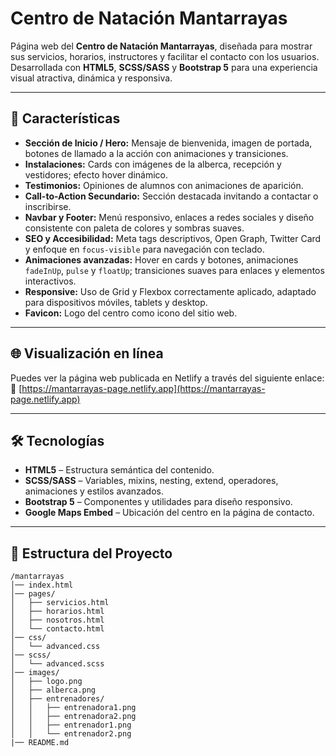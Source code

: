 # Centro de Natación Mantarrayas

Página web del **Centro de Natación Mantarrayas**, diseñada para mostrar sus servicios, horarios, instructores y facilitar el contacto con los usuarios. Desarrollada con **HTML5**, **SCSS/SASS** y **Bootstrap 5** para una experiencia visual atractiva, dinámica y responsiva.

---

## 📌 Características

- **Sección de Inicio / Hero:** Mensaje de bienvenida, imagen de portada, botones de llamado a la acción con animaciones y transiciones.  
- **Instalaciones:** Cards con imágenes de la alberca, recepción y vestidores; efecto hover dinámico.  
- **Testimonios:** Opiniones de alumnos con animaciones de aparición.  
- **Call-to-Action Secundario:** Sección destacada invitando a contactar o inscribirse.  
- **Navbar y Footer:** Menú responsivo, enlaces a redes sociales y diseño consistente con paleta de colores y sombras suaves.  
- **SEO y Accesibilidad:** Meta tags descriptivos, Open Graph, Twitter Card y enfoque en `focus-visible` para navegación con teclado.  
- **Animaciones avanzadas:** Hover en cards y botones, animaciones `fadeInUp`, `pulse` y `floatUp`; transiciones suaves para enlaces y elementos interactivos.  
- **Responsive:** Uso de Grid y Flexbox correctamente aplicado, adaptado para dispositivos móviles, tablets y desktop.  
- **Favicon:** Logo del centro como icono del sitio web.  

---

## 🌐 Visualización en línea

Puedes ver la página web publicada en Netlify a través del siguiente enlace:  
🔗 [https://mantarrayas-page.netlify.app](https://mantarrayas-page.netlify.app)

---
## 🛠 Tecnologías

- **HTML5** – Estructura semántica del contenido.  
- **SCSS/SASS** – Variables, mixins, nesting, extend, operadores, animaciones y estilos avanzados.  
- **Bootstrap 5** – Componentes y utilidades para diseño responsivo.  
- **Google Maps Embed** – Ubicación del centro en la página de contacto.  

---

## 📁 Estructura del Proyecto

```plaintext
/mantarrayas
│── index.html
│── pages/
│   ├── servicios.html
│   ├── horarios.html
│   ├── nosotros.html
│   └── contacto.html
│── css/
│   └── advanced.css
│── scss/
│   └── advanced.scss
│── images/
│   ├── logo.png
│   ├── alberca.png
│   ├── entrenadores/
│   │   ├── entrenadora1.png
│   │   ├── entrenadora2.png
│   │   ├── entrenador1.png
│   │   └── entrenador2.png
|── README.md
